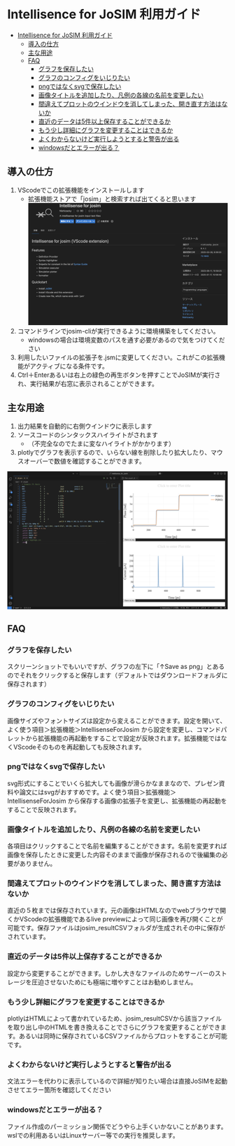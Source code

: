 # Intellisence for JoSIM 利用ガイド
- [Intellisence for JoSIM 利用ガイド](#intellisence-for-josim-利用ガイド)
  - [導入の仕方](#導入の仕方)
  - [主な用途](#主な用途)
  - [FAQ](#faq)
    - [グラフを保存したい](#グラフを保存したい)
    - [グラフのコンフィグをいじりたい](#グラフのコンフィグをいじりたい)
    - [pngではなくsvgで保存したい](#pngではなくsvgで保存したい)
    - [画像タイトルを追加したり、凡例の各線の名前を変更したい](#画像タイトルを追加したり凡例の各線の名前を変更したい)
    - [間違えてプロットのウインドウを消してしまった、開き直す方法はないか](#間違えてプロットのウインドウを消してしまった開き直す方法はないか)
    - [直近のデータは5件以上保存することができるか](#直近のデータは5件以上保存することができるか)
    - [もう少し詳細にグラフを変更することはできるか](#もう少し詳細にグラフを変更することはできるか)
    - [よくわからないけど実行しようとすると警告が出る](#よくわからないけど実行しようとすると警告が出る)
    - [windowsだとエラーが出る？](#windowsだとエラーが出る)

## 導入の仕方
1. VScodeでこの拡張機能をインストールします
   - 拡張機能ストアで「josim」と検索すれば出てくると思います
   ![alt text](./image1.png)
1. コマンドラインでjosim-cliが実行できるように環境構築をしてください。
   - windowsの場合は環境変数のパスを通す必要があるので気をつけてください
2. 利用したいファイルの拡張子を.jsmに変更してください。これがこの拡張機能がアクティブになる条件です。
3. Ctrl＋Enterあるいは右上の緑色の再生ボタンを押すことでJoSIMが実行され、実行結果が右窓に表示されることができます。

## 主な用途
1. 出力結果を自動的に右側ウインドウに表示します
2. ソースコードのシンタックスハイライトがされます
    - （不完全なのでたまに変なハイライトがかかります）
3. plotlyでグラフを表示するので、いらない線を削除したり拡大したり、マウスオーバーで数値を確認することができます。
   
![利用イメージ](./image.png)
## FAQ
### グラフを保存したい
スクリーンショットでもいいですが、グラフの左下に「↑Save as png」とあるのでそれをクリックすると保存します（デフォルトではダウンロードフォルダに保存されます）
### グラフのコンフィグをいじりたい
画像サイズやフォントサイズは設定から変えることができます。設定を開いて、よく使う項目＞拡張機能＞IntellisenseForJosim から設定を変更し、コマンドパレットから拡張機能の再起動をすることで設定が反映されます。拡張機能ではなくVScodeそのものを再起動しても反映されます。
### pngではなくsvgで保存したい
svg形式にすることでいくら拡大しても画像が滑らかなままなので、プレゼン資料や論文にはsvgがおすすめです。よく使う項目＞拡張機能＞IntellisenseForJosim から保存する画像の拡張子を変更し、拡張機能の再起動をすることで反映されます。
### 画像タイトルを追加したり、凡例の各線の名前を変更したい
各項目はクリックすることで名前を編集することができます。名前を変更すれば画像を保存したときに変更した内容そのままで画像が保存されるので後編集の必要がありません。
### 間違えてプロットのウインドウを消してしまった、開き直す方法はないか
直近の５枚までは保存されています。元の画像はHTMLなのでwebブラウザで開くかVScodeの拡張機能であるlive previewによって同じ画像を再び開くことが可能です。保存ファイルはjosim_resultCSVフォルダが生成されその中に保存がされています。
### 直近のデータは5件以上保存することができるか
設定から変更することができます。しかし大きなファイルのためサーバーのストレージを圧迫させないためにも極端に増やすことはお勧めしません。
### もう少し詳細にグラフを変更することはできるか
plotlyはHTMLによって書かれているため、josim_resultCSVから該当ファイルを取り出し中のHTMLを書き換えることでさらにグラフを変更することができます。あるいは同時に保存されているCSVファイルからプロットをすることが可能です。
### よくわからないけど実行しようとすると警告が出る
文法エラーを代わりに表示しているので詳細が知りたい場合は直接JoSIMを起動させてエラー箇所を確認してください
### windowsだとエラーが出る？
ファイル作成のパーミッション関係でどうやら上手くいかないことがあります。wslでの利用あるいはLinuxサーバー等での実行を推奨します。
